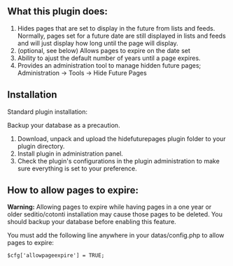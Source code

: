 
What this plugin does:
-----------------------------------

1. Hides pages that are set to display in the future from lists and feeds. Normally, pages set for a future date
are still displayed in lists and feeds and will just display how long until the page will display.
2. (optional, see below) Allows pages to expire on the date set
3. Ability to ajust the default number of years until a page expires. 
4. Provides an administration tool to manage hidden future pages; Administration -> Tools -> Hide Future Pages


Installation
-----------------------------------

Standard plugin installation:

Backup your database as a precaution.

1. Download, unpack and upload the hidefuturepages plugin folder to your plugin directory.
2. Install plugin in administration panel.
3. Check the plugin's configurations in the plugin administration to make sure everything is set to your
preference.


How to allow pages to expire:
-----------------------------------

**Warning:** Allowing pages to expire while having pages in a one year or older seditio/cotonti installation 
may cause those pages to be deleted. You should backup your database before enabling this feature.

You must add the following line anywhere in your datas/config.php to allow pages to expire:

``$cfg['allowpageexpire'] = TRUE;``